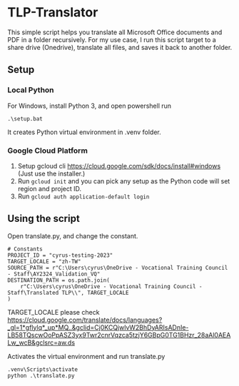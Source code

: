 # TLP-Translator

This simple script helps you translate all Microsoft Office documents and PDF in a folder recursively.
For my use case, I run this script target to a share drive (Onedrive), translate all files, and saves it back to another folder.

## Setup

### Local Python
For Windows, install Python 3, and open powershell run
```
.\setup.bat
```
It creates Python virtual environment in .venv folder.

### Google Cloud Platform 
1. Setup gcloud cli https://cloud.google.com/sdk/docs/install#windows (Just use the installer.)
2. Run ```gcloud init``` and you can pick any setup as the Python code will set region and project ID.
3. Run ```gcloud auth application-default login```


## Using the script
Open translate.py, and change the constant.
```
# Constants
PROJECT_ID = "cyrus-testing-2023"
TARGET_LOCALE = "zh-TW"
SOURCE_PATH = r"C:\Users\cyrus\OneDrive - Vocational Training Council - Staff\AY2324_Validation_VQ"
DESTINATION_PATH = os.path.join(
    r"C:\Users\cyrus\OneDrive - Vocational Training Council - Staff\Translated TLP\\", TARGET_LOCALE
)
```
TARGET_LOCALE please check https://cloud.google.com/translate/docs/languages?_gl=1*gflylq*_up*MQ..&gclid=Cj0KCQjwlvW2BhDyARIsADnIe-LB58TQscwOoPpASZ3yx9Twr2cnrVqzca5tzjY6GBpG0TG1BHzr_28aAl0AEALw_wcB&gclsrc=aw.ds 

Activates the virtual environment and run translate.py
```
.venv\Scripts\activate
python .\translate.py
```
